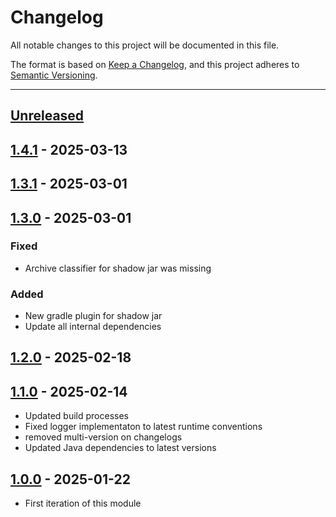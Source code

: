# Changelog

All notable changes to this project will be documented in this file.

The format is based on [Keep a Changelog](https://keepachangelog.com/en/1.0.0/),
and this project adheres to [Semantic Versioning](https://semver.org/spec/v2.0.0.html).

* * *

## [Unreleased]

## [1.4.1] - 2025-03-13

## [1.3.1] - 2025-03-01

## [1.3.0] - 2025-03-01

### Fixed

- Archive classifier for shadow jar was missing

### Added

- New gradle plugin for shadow jar
- Update all internal dependencies

## [1.2.0] - 2025-02-18

## [1.1.0] - 2025-02-14

- Updated build processes
- Fixed logger implementaton to latest runtime conventions
- removed multi-version on changelogs
- Updated Java dependencies to latest versions

## [1.0.0] - 2025-01-22

- First iteration of this module

[Unreleased]: https://github.com/ortus-boxlang/bx-pdf/compare/v1.4.1...HEAD

[1.4.1]: https://github.com/ortus-boxlang/bx-pdf/compare/v1.3.1...v1.4.1

[1.3.1]: https://github.com/ortus-boxlang/bx-pdf/compare/v1.3.0...v1.3.1

[1.3.0]: https://github.com/ortus-boxlang/bx-pdf/compare/v1.2.0...v1.3.0

[1.2.0]: https://github.com/ortus-boxlang/bx-pdf/compare/v1.1.0...v1.2.0

[1.1.0]: https://github.com/ortus-boxlang/bx-pdf/compare/v1.0.0...v1.1.0

[1.0.0]: https://github.com/ortus-boxlang/bx-pdf/compare/v1.0.0...v1.0.0
